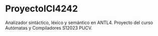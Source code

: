# ProyectoICI4242
Analizador sintáctico, léxico y semántico en ANTL4. Proyecto del curso Autómatas y Compiladores S12023 PUCV. 
